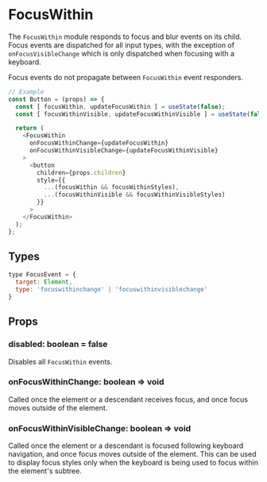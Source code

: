 # FocusWithin

The `FocusWithin` module responds to focus and blur events on its child. Focus events
are dispatched for all input types, with the exception of `onFocusVisibleChange`
which is only dispatched when focusing with a keyboard.

Focus events do not propagate between `FocusWithin` event responders.

```js
// Example
const Button = (props) => {
  const [ focusWithin, updateFocusWithin ] = useState(false);
  const [ focusWithinVisible, updateFocusWithinVisible ] = useState(false);

  return (
    <FocusWithin
      onFocusWithinChange={updateFocusWithin}
      onFocusWithinVisibleChange={updateFocusWithinVisible}
    >
      <button
        children={props.children}
        style={{
          ...(focusWithin && focusWithinStyles),
          ...(focusWithinVisible && focusWithinVisibleStyles)
        }}
      >
    </FocusWithin>
  );
};
```

## Types

```js
type FocusEvent = {
  target: Element,
  type: 'focuswithinchange' | 'focuswithinvisiblechange'
}
```

## Props

### disabled: boolean = false

Disables all `FocusWithin` events.

### onFocusWithinChange: boolean => void

Called once the element or a descendant receives focus, and once focus moves
outside of the element.

### onFocusWithinVisibleChange: boolean => void

Called once the element or a descendant is focused following keyboard
navigation, and once focus moves outside of the element. This can be used to
display focus styles only when the keyboard is being used to focus within the
element's subtree.
